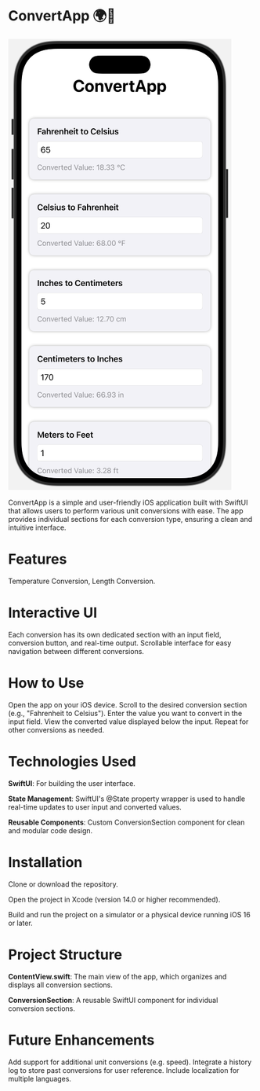 # ConvertApp 🌍📏
![App Screenshot](./image.png)


ConvertApp is a simple and user-friendly iOS application built with SwiftUI that allows users to perform various unit conversions with ease. The app provides individual sections for each conversion type, ensuring a clean and intuitive interface.

# Features

Temperature Conversion, Length Conversion.


# Interactive UI

Each conversion has its own dedicated section with an input field, conversion button, and real-time output. Scrollable interface for easy navigation between different conversions.

# How to Use

Open the app on your iOS device. Scroll to the desired conversion section (e.g., "Fahrenheit to Celsius"). Enter the value you want to convert in the input field. View the converted value displayed below the input. Repeat for other conversions as needed.

# Technologies Used

**SwiftUI**: For building the user interface.

**State Management**: SwiftUI's @State property wrapper is used to handle real-time updates to user input and converted values.

**Reusable Components**: Custom ConversionSection component for clean and modular code design.

# Installation

Clone or download the repository.

Open the project in Xcode (version 14.0 or higher recommended).

Build and run the project on a simulator or a physical device running iOS 16 or later.

# Project Structure

**ContentView.swift**: The main view of the app, which organizes and displays all conversion sections.

**ConversionSection**: A reusable SwiftUI component for individual conversion sections.

# Future Enhancements

Add support for additional unit conversions (e.g. speed). Integrate a history log to store past conversions for user reference. Include localization for multiple languages.
